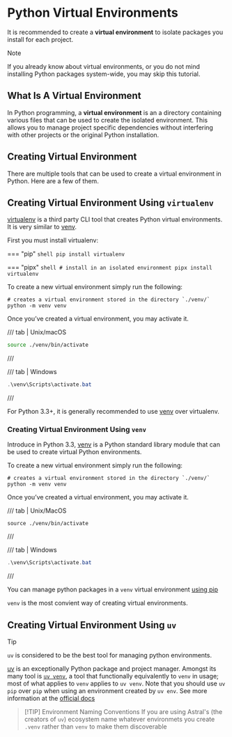 # Python Virtual Environments

It is recommended to create a **virtual environment** to isolate packages you install for each project.

> [!NOTE]
> If you already know about virtual environments, or you do not mind installing Python packages system-wide, you may skip this tutorial.

## What Is A Virtual Environment

In Python programming, a **virtual environment** is an a directory containing various files that can be used to create the isolated environment. This allows you to manage project specific dependencies without interfering with other projects or the original Python installation.

## Creating Virtual Environment

There are multiple tools that can be used to create a virtual environment in Python. Here are a few of them.

## Creating Virtual Environment Using `virtualenv`

[virtualenv](https://github.com/pypa/virtualenv) is a third party CLI tool that creates
Python virtual environments. It is very similar to [venv](#creating-virtual-environment-using-venv).

First you must install virtualenv:

=== "pip"
    ```shell
    pip install virtualenv
    ```

=== "pipx"
    ```shell
    # install in an isolated environment
    pipx install virtualenv
    ```

To create a new virtual environment simply run the following:

```shell
# creates a virtual environment stored in the directory `./venv/`
python -m venv venv
```

Once you’ve created a virtual environment, you may activate it.

/// tab | Unix/macOS

```bash
source ./venv/bin/activate
```

///

/// tab | Windows

```powershell
.\venv\Scripts\activate.bat
```

///

For Python 3.3+, it is generally recommended to use [venv](#creating-virtual-environment-using-venv)
over virtualenv.

### Creating Virtual Environment Using `venv`

Introduce in Python 3.3, [venv](https://docs.python.org/3/library/venv.html) is a
Python standard library module that can be used to create virtual Python environments. 

To create a new virtual environment simply run the following:

```shell
# creates a virtual environment stored in the directory `./venv/`
python -m venv venv
```

Once you’ve created a virtual environment, you may activate it.

/// tab | Unix/MacOS

```shell
source ./venv/bin/activate
```

///

/// tab | Windows

```powershell
.\venv\Scripts\activate.bat
```

///

You can manage python packages in a `venv` virtual environment [using pip](https://docs.python.org/3/tutorial/venv.html#managing-packages-with-pip)

`venv` is the most convient way of creating virtual environments.

## Creating Virtual Environment Using `uv`

> [!TIP]
> `uv` is considered to be the best tool
> for managing python environments.

[uv](https://docs.astral.sh/uv/) is an exceptionally Python package and project manager.
Amongst its many tool is [`uv venv`](https://docs.astral.sh/uv/pip/environments/),
a tool that functionally equivalently to `venv` in usage; most of what applies to `venv`
applies to `uv venv`. Note that you should use `uv pip` over `pip` when
using an environment created by `uv env`. See more information at the
[official docs](https://docs.astral.sh/uv/pip/environments)

> [!TIP] Environment Naming Conventions
> If you are using Astral's (the creators of `uv`) ecosystem
> name whatever environmets you create `.venv` rather than `venv`
> to make them discoverable
